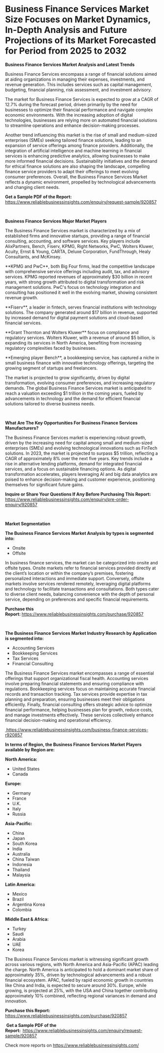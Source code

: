 <p><h1>Business Finance Services Market Size Focuses on Market Dynamics, In-Depth Analysis and Future Projections of its Market Forecasted for Period from 2025 to 2032</h1></p><p><strong>Business Finance Services Market Analysis and Latest Trends</strong></p>
<p><p>Business Finance Services encompass a range of financial solutions aimed at aiding organizations in managing their expenses, investments, and revenue generation. This includes services such as capital management, budgeting, financial planning, risk assessment, and investment advisory.</p><p>The market for Business Finance Services is expected to grow at a CAGR of 12.7% during the forecast period, driven primarily by the need for businesses to optimize their financial performance and navigate complex economic environments. With the increasing adoption of digital technologies, businesses are relying more on automated financial solutions to streamline operations and enhance decision-making processes. </p><p>Another trend influencing this market is the rise of small and medium-sized enterprises (SMEs) seeking tailored finance solutions, leading to an expansion of service offerings among finance providers. Additionally, the integration of artificial intelligence and machine learning in financial services is enhancing predictive analytics, allowing businesses to make more informed financial decisions. Sustainability initiatives and the demand for ethical finance solutions are also shaping the landscape, compelling finance service providers to adapt their offerings to meet evolving consumer preferences. Overall, the Business Finance Services Market reflects a dynamic environment, propelled by technological advancements and changing client needs.</p></p>
<p><strong>Get a Sample PDF of the Report:&nbsp;</strong> <a href="https://www.reliablebusinessinsights.com/enquiry/request-sample/920857?utm_campaign=2274&utm_medium=2&utm_source=Github&utm_content=ia&utm_term=06032025&utm_id=business-finance-services">https://www.reliablebusinessinsights.com/enquiry/request-sample/920857</a></p>
<p>&nbsp;</p>
<p><strong>Business Finance Services Major Market Players</strong></p>
<p><p>The Business Finance Services market is characterized by a mix of established firms and innovative startups, providing a range of financial consulting, accounting, and software services. Key players include AlixPartners, Bench, Fiserv, KPMG, Right Networks, PwC, Wolters Kluwer, Acuity, Ernst & Young, CARTA, Deluxe Corporation, FundThrough, Healy Consultants, and McKinsey.</p><p>**KPMG and PwC**, both Big Four firms, lead the competitive landscape with comprehensive service offerings including audit, tax, and advisory services. KPMG reported revenues of approximately $30 billion in recent years, with strong growth attributed to digital transformation and risk management solutions. PwC's focus on technology integration and consulting has positioned it well in the evolving market, showing consistent revenue growth.</p><p>**Fiserv**, a leader in fintech, serves financial institutions with technology solutions. The company generated around $17 billion in revenue, supported by increased demand for digital payment solutions and cloud-based financial services.</p><p>**Grant Thornton and Wolters Kluwer** focus on compliance and regulatory services. Wolters Kluwer, with a revenue of around $5 billion, is expanding its services in North America, benefiting from increasing regulatory complexities faced by businesses.</p><p>**Emerging player Bench**, a bookkeeping service, has captured a niche in small business finance with innovative technology offerings, targeting the growing segment of startups and freelancers.</p><p>The market is projected to grow significantly, driven by digital transformation, evolving consumer preferences, and increasing regulatory demands. The global Business Finance Services market is anticipated to reach a valuation exceeding $1 trillion in the coming years, fueled by advancements in technology and the demand for efficient financial solutions tailored to diverse business needs.</p></p>
<p>&nbsp;</p>
<p><strong>What Are The Key Opportunities For Business Finance Services Manufacturers?</strong></p>
<p><p>The Business Finance Services market is experiencing robust growth, driven by the increasing need for capital among small and medium-sized enterprises (SMEs) and evolving technological innovations such as FinTech solutions. In 2023, the market is projected to surpass $5 trillion, reflecting a CAGR of approximately 8% over the next five years. Key trends include a rise in alternative lending platforms, demand for integrated financial services, and a focus on sustainable financing options. As digital transformation accelerates, players leveraging AI and big data analytics are poised to enhance decision-making and customer experience, positioning themselves for significant future gains.</p></p>
<p><strong>Inquire or Share Your Questions If Any Before Purchasing This Report:</strong> <a href="https://www.reliablebusinessinsights.com/enquiry/pre-order-enquiry/920857?utm_campaign=2274&utm_medium=2&utm_source=Github&utm_content=ia&utm_term=06032025&utm_id=business-finance-services">https://www.reliablebusinessinsights.com/enquiry/pre-order-enquiry/920857</a></p>
<p>&nbsp;</p>
<p><strong>Market Segmentation</strong></p>
<p><strong>The Business Finance Services Market Analysis by types is segmented into:</strong></p>
<p><ul><li>Onsite</li><li>Offsite</li></ul></p>
<p><p>In business finance services, the market can be categorized into onsite and offsite types. Onsite markets refer to financial services provided directly at the client’s location or within the company’s premises, fostering personalized interactions and immediate support. Conversely, offsite markets involve services rendered remotely, leveraging digital platforms and technology to facilitate transactions and consultations. Both types cater to diverse client needs, balancing convenience with the depth of personal service, depending on preferences and specific financial requirements.</p></p>
<p><strong>Purchase this Report:&nbsp;</strong><a href="https://www.reliablebusinessinsights.com/purchase/920857?utm_campaign=2274&utm_medium=2&utm_source=Github&utm_content=ia&utm_term=06032025&utm_id=business-finance-services">https://www.reliablebusinessinsights.com/purchase/920857</a></p>
<p>&nbsp;</p>
<p><strong>The Business Finance Services Market Industry Research by Application is segmented into:</strong></p>
<p><ul><li>Accounting Services</li><li>Bookkeeping Services</li><li>Tax Services</li><li>Financial Consulting</li></ul></p>
<p><p>The Business Finance Services market encompasses a range of essential offerings that support organizational fiscal health. Accounting services involve preparing financial statements and ensuring compliance with regulations. Bookkeeping services focus on maintaining accurate financial records and transaction tracking. Tax services provide expertise in tax planning and preparation, ensuring businesses meet their obligations efficiently. Finally, financial consulting offers strategic advice to optimize financial performance, helping businesses plan for growth, reduce costs, and manage investments effectively. These services collectively enhance financial decision-making and operational efficiency.</p></p>
<p><a href="https://www.reliablebusinessinsights.com/business-finance-services-r920857?utm_campaign=2274&utm_medium=2&utm_source=Github&utm_content=ia&utm_term=06032025&utm_id=business-finance-services">&nbsp;https://www.reliablebusinessinsights.com/business-finance-services-r920857</a></p>
<p><strong>In terms of Region, the Business Finance Services Market Players available by Region are:</strong></p>
<p>
    <p> <strong> North America: </strong>
        <ul>
            <li>United States</li>
            <li>Canada</li>
        </ul>
        </p> 
    <p> <strong> Europe: </strong>
        <ul>
            <li>Germany</li>
            <li>France</li>
            <li>U.K.</li>
            <li>Italy</li>
            <li>Russia</li>
        </ul>
        </p> 
    <p> <strong> Asia-Pacific: </strong>
        <ul>
            <li>China</li>
            <li>Japan</li>
            <li>South Korea</li>
            <li>India</li>
            <li>Australia</li>
            <li>China Taiwan</li>
            <li>Indonesia</li>
            <li>Thailand</li>
            <li>Malaysia</li>
        </ul>
        </p> 
    <p> <strong> Latin America: </strong>
        <ul>
            <li>Mexico</li>
            <li>Brazil</li>
            <li>Argentina Korea</li>
            <li>Colombia</li>
        </ul>
        </p> 
    <p> <strong> Middle East & Africa: </strong>
        <ul>
            <li>Turkey</li>
            <li>Saudi</li>
            <li>Arabia</li>
            <li>UAE</li>
            <li>Korea</li>
        </ul>
    </p>
    </p>
<p><p>The Business Finance Services market is witnessing significant growth across various regions, with North America and Asia-Pacific (APAC) leading the charge. North America is anticipated to hold a dominant market share of approximately 35%, driven by technological advancements and a robust financial ecosystem. APAC, fueled by rapid economic growth in countries like China and India, is expected to secure around 30%. Europe, while growing, is projected at 25%, with the USA and China together contributing approximately 10% combined, reflecting regional variances in demand and innovation.</p></p>
<p><strong>Purchase this Report: </strong><a href="https://www.reliablebusinessinsights.com/purchase/920857?utm_campaign=2274&utm_medium=2&utm_source=Github&utm_content=ia&utm_term=06032025&utm_id=business-finance-services">https://www.reliablebusinessinsights.com/purchase/920857</a></p>
<p>&nbsp;<strong>Get a Sample PDF of the Report:&nbsp;&nbsp;</strong><a href="https://www.reliablebusinessinsights.com/enquiry/request-sample/920857?utm_campaign=2274&utm_medium=2&utm_source=Github&utm_content=ia&utm_term=06032025&utm_id=business-finance-services">https://www.reliablebusinessinsights.com/enquiry/request-sample/920857</a></p>
<p><strong></strong></p>
<p>Check more reports on <a href="https://www.reliablebusinessinsights.com/?utm_campaign=2274&utm_medium=2&utm_source=Github&utm_content=ia&utm_term=06032025&utm_id=business-finance-services">https://www.reliablebusinessinsights.com/</a></p>